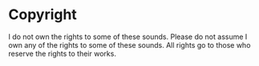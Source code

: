# Copyright
I do not own the rights to some of these sounds. Please do not assume I own any of the rights to some of these sounds. All rights go to those who reserve the rights to their works.
